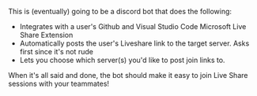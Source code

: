 This is (eventually) going to be a discord bot that does the following:
- Integrates with a user's Github and Visual Studio Code Microsoft Live Share Extension
- Automatically posts the user's Liveshare link to the target server. Asks first since it's not rude
- Lets you choose which server(s) you'd like to post join links to.

When it's all said and done, the bot should make it easy to join Live Share sessions with your teammates!
